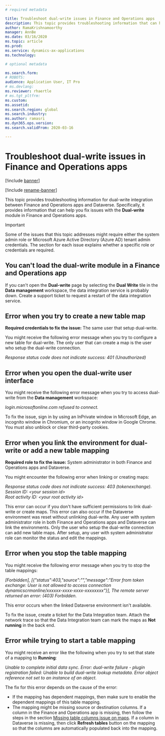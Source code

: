 ```yaml
---
# required metadata

title: Troubleshoot dual-write issues in Finance and Operations apps
description: This topic provides troubleshooting information that can help you fix issues with the Dual-write module in Finance and Operations apps.
author: RamaKrishnamoorthy 
manager: AnnBe
ms.date: 03/16/2020
ms.topic: article
ms.prod: 
ms.service: dynamics-ax-applications
ms.technology: 

# optional metadata

ms.search.form: 
# ROBOTS: 
audience: Application User, IT Pro
# ms.devlang: 
ms.reviewer: rhaertle
# ms.tgt_pltfrm: 
ms.custom: 
ms.assetid: 
ms.search.region: global
ms.search.industry: 
ms.author: ramasri
ms.dyn365.ops.version: 
ms.search.validFrom: 2020-03-16

---
```


# Troubleshoot dual-write issues in Finance and Operations apps

[!include [banner](../../includes/banner.md)]

[!include [rename-banner](~/includes/cc-data-platform-banner.md)]

This topic provides troubleshooting information for dual-write integration between Finance and Operations apps and Dataverse. Specifically, it provides information that can help you fix issues with the **Dual-write** module in Finance and Operations apps.

> [!IMPORTANT]
> Some of the issues that this topic addresses might require either the system admin role or Microsoft Azure Active Directory (Azure AD) tenant admin credentials. The section for each issue explains whether a specific role or credentials are required.

## You can't load the dual-write module in a Finance and Operations app

If you can't open the **Dual-write** page by selecting the **Dual Write** tile in the **Data management** workspace, the data integration service is probably down. Create a support ticket to request a restart of the data integration service.

## Error when you try to create a new table map

**Required credentials to fix the issue:** The same user that setup dual-write.

You might receive the following error message when you try to configure a new table for dual-write. The only user that can create a map is the user who setup the dual-write connection.

*Response status code does not indicate success: 401 (Unauthorized)*


## Error when you open the dual-write user interface

You might receive the following error message when you try to access dual-write from the **Data management** workspace:

*login.microsoftonline.com refused to connect.*

To fix the issue, sign in by using an InPrivate window in Microsoft Edge, an incognito window in Chromium, or an incognito window in Google Chrome. You must also unblock or clear third-party cookies.

## Error when you link the environment for dual-write or add a new table mapping

**Required role to fix the issue:** System administrator in both Finance and Operations apps and Dataverse.

You might encounter the following error when linking or creating maps:

*Response status code does not indicate success: 403 (tokenexchange).<br>
Session ID: \<your session id\><br>
Root activity ID: \<your root activity id\>*

This error can occur if you don't have sufficient permissions to link dual-write or create maps. This error can also occur if the Dataverse environment was reset without unlinking dual-write. Any user with system administrator role in both Finance and Operations apps and Dataverse can link the environments. Only the user who setup the dual-write connection can add new table maps. After setup, any user with system administrator role can monitor the status and edit the mappings.

## Error when you stop the table mapping

You might receive the following error message when you try to stop the table mappings:

*\[Forbidden\], \[{"status":403,"source":"","message":"Error from token exchange:
User is not allowed to access connection
dynamicscrmonline/xxxxxx-xxxx-xxxx-xxxxxxxx"}\], The remote server returned an
error: (403) Forbidden.*

This error occurs when the linked Dataverse environment isn't available.

To fix the issue, create a ticket for the Data Integration team. Attach the network trace so that the Data Integration team can mark the maps as **Not running** in the back end.

## Error while trying to start a table mapping

You might receive an error like the following when you try to set that state of a mapping to **Running**:

*Unable to complete initial data sync. Error: dual-write failure - plugin registration failed: Unable to build dual-write lookup metadata. Error object reference not set to an instance of an object.*

The fix for this error depends on the cause of the error:

+ If the mapping has dependent mappings, then make sure to enable the dependent mappings of this table mapping.
+ The mapping might be missing source or destination columns. If a column in the Finance and Operations app is missing, then follow the steps in the section [Missing table columns issue on maps](dual-write-troubleshooting-finops-upgrades.md#missing-table-columns-issue-on-maps). If a column in Dataverse is missing, then click **Refresh tables** button on the mapping so that the columns are automatically populated back into the mapping.
